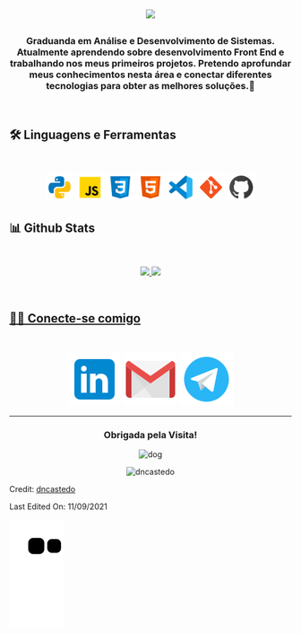 
<h1 align="center">
<a href="https://github.com/DenverCoder1/readme-typing-svg"><img src="https://readme-typing-svg.herokuapp.com?lines=print%20(Hello%20World!%20I'm%20Diane&center=true&width=500&height=50"></a>
</h1>
<h3 align="center"> 
Graduanda em Análise e Desenvolvimento de Sistemas. Atualmente aprendendo sobre desenvolvimento Front End e trabalhando nos meus primeiros projetos. Pretendo aprofundar meus conhecimentos nesta área e conectar diferentes tecnologias para obter as melhores soluções.💓
</h3>

<br>
    
<h2> 🛠️ Linguagens e Ferramentas </h2>

<br>

<p align="center">
<img height="50" width="50" src="https://github.com/dncastedo/dncastedo/blob/main/images/icone-python.svg" alt="python">
<img height="50" width="50" src="https://github.com/dncastedo/dncastedo/blob/main/images/icone-javascript.svg" alt="javascript">
<img height="50" width="50" src="https://github.com/dncastedo/dncastedo/blob/main/images/icone-css3.svg" alt="css3">
<img height="50" width="50" src="https://github.com/dncastedo/dncastedo/blob/main/images/icone-html5.svg" alt="html">
<img height="50" width="50" src="https://github.com/dncastedo/dncastedo/blob/main/images/icone-vscode.svg" alt="vscode">
<img height="50" width="50" src="https://github.com/dncastedo/dncastedo/blob/main/images/icone-git.svg" alt="git">
<img height="50" width="50" src="https://github.com/dncastedo/dncastedo/blob/main/images/icone-github.svg" alt="github">
</p>
      
<h2> 📊 Github Stats </h2>

<br>
<p align="center"> 
<a href="https://github.com/dncastedo">
  <img height="180em" src="https://github-readme-stats.vercel.app/api?username=dncastedo&show_icons=true&theme=jolly&include_all_commits=true&count_private=true"/>
  <img height="180em" src="https://github-readme-stats.vercel.app/api/top-langs/?username=dncastedo&layout=compact&langs_count=7&theme=jolly"/>
</p>
    
<br>

<h2> 🙋🏽 Conecte-se comigo </h2>

<br>

<p align="center">
<a href="https://www.linkedin.com/in/dncastedo/" target="_blank"><img src="https://github.com/dncastedo/dncastedo/blob/main/images/logo-linkedin.svg" alt="linkedin"></a>
<a href = "mailto:dncastedo@gmail.com" target="_blank"><img src="https://github.com/dncastedo/dncastedo/blob/main/images/logo-gmail.svg" alt="gmail"></a>
<a href = "https://t.me/dncastedo" target="_blank"><img src="https://github.com/dncastedo/dncastedo/blob/main/images/logo-telegram.svg" alt="telegram"></a>
</p>
<hr>

<h3 align="center"> Obrigada pela Visita!</h3>
<p align="center">
<img height="70" src="https://emoji.gg/assets/emoji/7889-doge-wink.gif" alt="dog">
</p>
<p align="center">
<img src="https://komarev.com/ghpvc/?username=dncastedo&label=Profile%20views&color=0e75b6&style=plastic" alt="dncastedo"/>
</p>  
<p>Credit: <a href="https://github.com/dncastedo">dncastedo</a></p>
Last Edited On: 11/09/2021

![snake gif](https://github.com/dncastedo/dncastedo/blob/output/github-contribution-grid-snake.svg)
